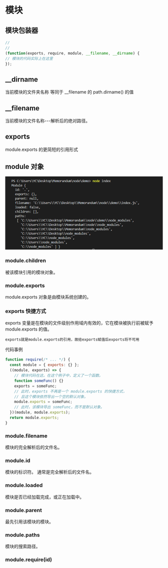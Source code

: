 # 模块

## 模块包装器

```js
//
//
(function(exports, require, module, __filename, __dirname) {
// 模块的代码实际上在这里
});


```
## __dirname 

当前模块的文件夹名称 等同于 __filename 的 path.dirname() 的值


## __filename 

当前模块的文件名称---解析后的绝对路径。

## exports

module.exports 的更简短的引用形式

## module 对象

![module](images/8.png)

### module.children
被该模块引用的模块对象。

### module.exports
module.exports 对象是由模块系统创建的。

### exports 快捷方式
exports 变量是在模块的文件级别作用域内有效的，它在模块被执行前被赋予 module.exports 的值。

`exports就是module.exports的引用，故给exports赋值后exports将不可用`

代码事例
```js
function require(/* ... */) {
  const module = { exports: {} };
  ((module, exports) => {
    // 模块代码在这。在这个例子中，定义了一个函数。
    function someFunc() {}
    exports = someFunc;
    // 此时，exports 不再是一个 module.exports 的快捷方式，
    // 且这个模块依然导出一个空的默认对象。
    module.exports = someFunc;
    // 此时，该模块导出 someFunc，而不是默认对象。
  })(module, module.exports);
  return module.exports;
}
```

### module.filename
模块的完全解析后的文件名。

### module.id
模块的标识符。 通常是完全解析后的文件名。

### module.loaded
模块是否已经加载完成，或正在加载中。

### module.parent
最先引用该模块的模块。

### module.paths
模块的搜索路径。

### module.require(id)